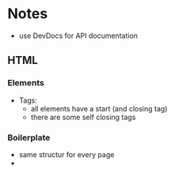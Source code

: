 # Notes

- use DevDocs for API documentation

## HTML
### Elements
- Tags: 
    - all elements have a start (and closing tag)
    - there are some self closing tags
### Boilerplate
- same structur for every page
- 
